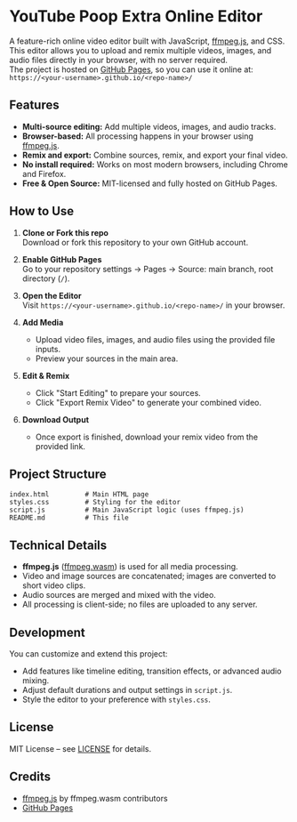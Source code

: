 # YouTube Poop Extra Online Editor

A feature-rich online video editor built with JavaScript, [ffmpeg.js](https://github.com/ffmpegwasm/ffmpeg.wasm), and CSS.  
This editor allows you to upload and remix multiple videos, images, and audio files directly in your browser, with no server required.  
The project is hosted on [GitHub Pages](https://pages.github.com/), so you can use it online at:  
`https://<your-username>.github.io/<repo-name>/`

## Features

- **Multi-source editing:** Add multiple videos, images, and audio tracks.
- **Browser-based:** All processing happens in your browser using [ffmpeg.js](https://github.com/ffmpegwasm/ffmpeg.wasm).
- **Remix and export:** Combine sources, remix, and export your final video.
- **No install required:** Works on most modern browsers, including Chrome and Firefox.
- **Free & Open Source:** MIT-licensed and fully hosted on GitHub Pages.

## How to Use

1. **Clone or Fork this repo**  
   Download or fork this repository to your own GitHub account.

2. **Enable GitHub Pages**  
   Go to your repository settings → Pages → Source: main branch, root directory (`/`).

3. **Open the Editor**  
   Visit `https://<your-username>.github.io/<repo-name>/` in your browser.

4. **Add Media**  
   - Upload video files, images, and audio files using the provided file inputs.
   - Preview your sources in the main area.

5. **Edit & Remix**  
   - Click "Start Editing" to prepare your sources.
   - Click "Export Remix Video" to generate your combined video.

6. **Download Output**  
   - Once export is finished, download your remix video from the provided link.

## Project Structure

```
index.html         # Main HTML page
styles.css         # Styling for the editor
script.js          # Main JavaScript logic (uses ffmpeg.js)
README.md          # This file
```

## Technical Details

- **ffmpeg.js** ([ffmpeg.wasm](https://github.com/ffmpegwasm/ffmpeg.wasm)) is used for all media processing.
- Video and image sources are concatenated; images are converted to short video clips.
- Audio sources are merged and mixed with the video.
- All processing is client-side; no files are uploaded to any server.

## Development

You can customize and extend this project:
- Add features like timeline editing, transition effects, or advanced audio mixing.
- Adjust default durations and output settings in `script.js`.
- Style the editor to your preference with `styles.css`.

## License

MIT License – see [LICENSE](LICENSE) for details.

## Credits

- [ffmpeg.js](https://github.com/ffmpegwasm/ffmpeg.wasm) by ffmpeg.wasm contributors
- [GitHub Pages](https://pages.github.com/)